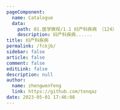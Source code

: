 ```yaml
---
pageComponent: 
  name: Catalogue
  data: 
    path: 01.医学微视/1.1 妇产科疾病 （124）
    description: 妇产科疾病......
title: 妇产科疾病
permalink: /fckjb/
sidebar: false
article: false
comment: false
editLink: false
description: null
author: 
  name: zhengwenfeng
  link: https://github.com/tenqaz
date: 2023-05-01 17:46:08
---
```

